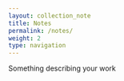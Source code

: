 ```yaml
---
layout: collection_note
title: Notes
permalink: /notes/
weight: 2
type: navigation
---
```

Something describing your work